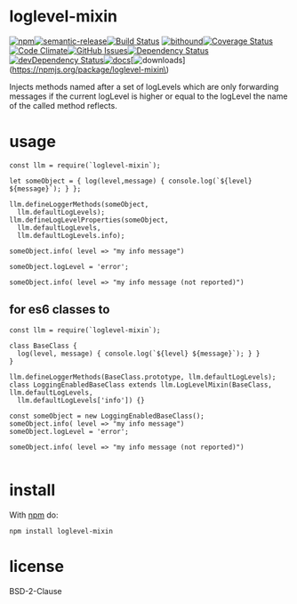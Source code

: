 loglevel-mixin
==============

[![npm](https://img.shields.io/npm/v/loglevel-mixin.svg)](https://www.npmjs.com/package/loglevel-mixin)[![semantic-release](https://img.shields.io/badge/%20%20%F0%9F%93%A6%F0%9F%9A%80-semantic--release-e10079.svg)](https://github.com/arlac77/loglevel-mixin)[![Build Status](https://secure.travis-ci.org/arlac77/loglevel-mixin.png)](http://travis-ci.org/arlac77/loglevel-mixin) [![bithound](https://www.bithound.io/github/arlac77/loglevel-mixin/badges/score.svg)](https://www.bithound.io/github/arlac77/loglevel-mixin)[![Coverage Status](https://coveralls.io/repos/arlac77/loglevel-mixin/badge.svg)](https://coveralls.io/r/arlac77/loglevel-mixin)[![Code Climate](https://codeclimate.com/github/arlac77/loglevel-mixin/badges/gpa.svg)](https://codeclimate.com/github/arlac77/loglevel-mixin)[![GitHub Issues](https://img.shields.io/github/issues/arlac77/loglevel-mixin.svg?style=flat-square)](https://github.com/arlac77/loglevel-mixin/issues)[![Dependency Status](https://david-dm.org/arlac77/loglevel-mixin.svg)](https://david-dm.org/arlac77/loglevel-mixin)[![devDependency Status](https://david-dm.org/arlac77/loglevel-mixin/dev-status.svg)](https://david-dm.org/arlac77/loglevel-mixin#info=devDependencies)[![docs](http://inch-ci.org/github/arlac77/loglevel-mixin.svg?branch=master)](http://inch-ci.org/github/arlac77/loglevel-mixin)[![downloads](http://img.shields.io/npm/dm/loglevel-mixin.svg?style=flat-square)](https://npmjs.org/package/loglevel-mixin\)

Injects methods named after a set of logLevels which are only forwarding messages if the current logLevel is higher or equal to the logLevel the name of the called method reflects.

usage
=====

```
const llm = require(`loglevel-mixin`);

let someObject = { log(level,message) { console.log(`${level} ${message}`); } };

llm.defineLoggerMethods(someObject,
  llm.defaultLogLevels);
llm.defineLogLevelProperties(someObject,
  llm.defaultLogLevels,
  llm.defaultLogLevels.info);

someObject.info( level => "my info message")

someObject.logLevel = 'error';

someObject.info( level => "my info message (not reported)")
```

for es6 classes to
------------------

```
const llm = require(`loglevel-mixin`);

class BaseClass {
  log(level, message) { console.log(`${level} ${message}`); } }
}

llm.defineLoggerMethods(BaseClass.prototype, llm.defaultLogLevels);
class LoggingEnabledBaseClass extends llm.LogLevelMixin(BaseClass, llm.defaultLogLevels,
  llm.defaultLogLevels['info']) {}

const someObject = new LoggingEnabledBaseClass();
someObject.info( level => "my info message")
someObject.logLevel = 'error';

someObject.info( level => "my info message (not reported)")


```

install
=======

With [npm](http://npmjs.org) do:

```
npm install loglevel-mixin
```

license
=======

BSD-2-Clause
